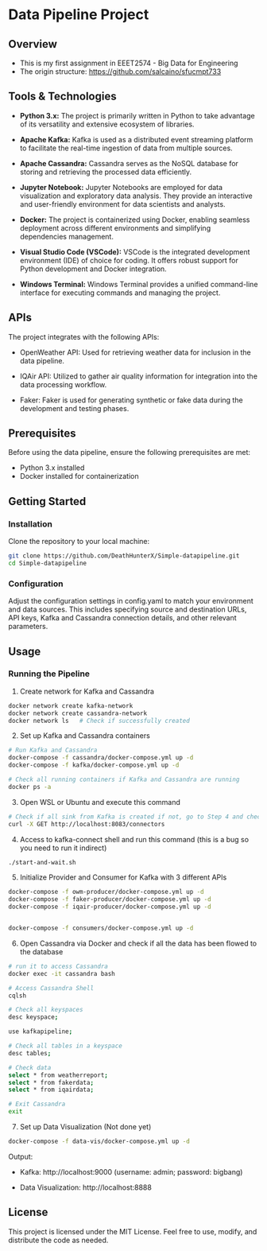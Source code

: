 # Data Pipeline Project

## Overview
- This is my first assignment in EEET2574 - Big Data for Engineering
- The origin structure: https://github.com/salcaino/sfucmpt733

## Tools & Technologies

- **Python 3.x:** The project is primarily written in Python to take advantage of its versatility and extensive ecosystem of libraries.

- **Apache Kafka:** Kafka is used as a distributed event streaming platform to facilitate the real-time ingestion of data from multiple sources.

- **Apache Cassandra:** Cassandra serves as the NoSQL database for storing and retrieving the processed data efficiently.

- **Jupyter Notebook:** Jupyter Notebooks are employed for data visualization and exploratory data analysis. They provide an interactive and user-friendly environment for data scientists and analysts.

- **Docker:** The project is containerized using Docker, enabling seamless deployment across different environments and simplifying dependencies management.

- **Visual Studio Code (VSCode):** VSCode is the integrated development environment (IDE) of choice for coding. It offers robust support for Python development and Docker integration.

- **Windows Terminal:** Windows Terminal provides a unified command-line interface for executing commands and managing the project.

## APIs
The project integrates with the following APIs:

- OpenWeather API: Used for retrieving weather data for inclusion in the data pipeline.

- IQAir API: Utilized to gather air quality information for integration into the data processing workflow.

- Faker: Faker is used for generating synthetic or fake data during the development and testing phases.


## Prerequisites

Before using the data pipeline, ensure the following prerequisites are met:
- Python 3.x installed
- Docker installed for containerization

## Getting Started

### Installation
Clone the repository to your local machine:

```bash
git clone https://github.com/DeathHunterX/Simple-datapipeline.git
cd Simple-datapipeline
```
### Configuration
Adjust the configuration settings in config.yaml to match your environment and data sources. This includes specifying source and destination URLs, API keys, Kafka and Cassandra connection details, and other relevant parameters.

## Usage
### Running the Pipeline

1. Create network for Kafka and Cassandra
```bash
docker network create kafka-network
docker network create cassandra-network
docker network ls   # Check if successfully created
```

2. Set up Kafka and Cassandra containers 
```bash
# Run Kafka and Cassandra 
docker-compose -f cassandra/docker-compose.yml up -d
docker-compose -f kafka/docker-compose.yml up -d

# Check all running containers if Kafka and Cassandra are running
docker ps -a    
```

3. Open WSL or Ubuntu and execute this command
```bash
# Check if all sink from Kafka is created if not, go to Step 4 and check it again, else skip Step 4
curl -X GET http://localhost:8083/connectors
```

4. Access to kafka-connect shell and run this command (this is a bug so you need to run it indirect)
```bash
./start-and-wait.sh
```

5. Initialize Provider and Consumer for Kafka with 3 different APIs
```bash
docker-compose -f owm-producer/docker-compose.yml up -d
docker-compose -f faker-producer/docker-compose.yml up -d
docker-compose -f iqair-producer/docker-compose.yml up -d


docker-compose -f consumers/docker-compose.yml up -d
```

6. Open Cassandra via Docker and check if all the data has been flowed to the database
```bash
# run it to access Cassandra
docker exec -it cassandra bash

# Access Cassandra Shell
cqlsh

# Check all keyspaces
desc keyspace;

use kafkapipeline;

# Check all tables in a keyspace
desc tables;

# Check data
select * from weatherreport;
select * from fakerdata;
select * from iqairdata;

# Exit Cassandra
exit
```

7. Set up Data Visualization (Not done yet)
```bash
docker-compose -f data-vis/docker-compose.yml up -d
```

Output:
- Kafka:
    http://localhost:9000   (username: admin; password: bigbang)

- Data Visualization:
    http://localhost:8888



## License
This project is licensed under the MIT License. Feel free to use, modify, and distribute the code as needed.





